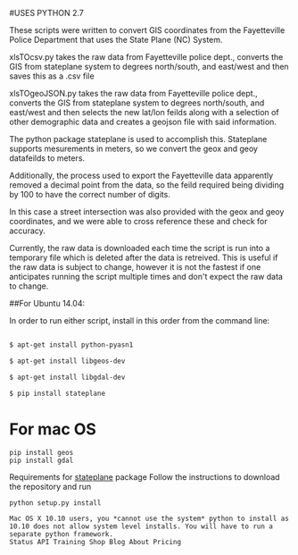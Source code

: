 #USES PYTHON 2.7

These scripts were written to convert GIS coordinates from the Fayetteville Police Department that uses the State Plane (NC) System.

xlsTOcsv.py takes the raw data from Fayetteville police dept., converts the GIS from stateplane system to degrees north/south, and east/west and then saves this as a .csv file

xlsTOgeoJSON.py takes the raw data from Fayetteville police dept., converts the GIS from stateplane system to degrees north/south, and east/west and then selects the new lat/lon feilds along with a selection of other demographic data and creates a geojson file with said information.

The python package stateplane is used to accomplish this. Stateplane supports mesurements in meters, so we convert the geox and geoy datafeilds to meters.

Additionally, the process used to export the Fayetteville data apparently removed a decimal point from the data, so the feild required being dividing by 100 to have the correct number of digits.

In this case a street intersection was also provided with the geox and geoy coordinates, and we were able to cross reference these and check for accuracy.

Currently, the raw data is downloaded each time the script is run into a temporary file which is deleted after the data is retreived. This is useful if the raw data is subject to change, however it is not the fastest if one anticipates running the script multiple times and don't expect the raw data to change.

##For Ubuntu 14.04:

In order to run either script, install in this order from the command line:

```bash

$ apt-get install python-pyasn1

$ apt-get install libgeos-dev

$ apt-get install libgdal-dev

$ pip install stateplane
```
# For mac OS

```
pip install geos
pip install gdal
```
Requirements for [stateplane](https://github.com/fitnr/stateplane) package
Follow the instructions to download the repository and run

```
python setup.py install

Mac OS X 10.10 users, you *cannot use the system* python to install as 10.10 does not allow system level installs. You will have to run a separate python framework.
Status API Training Shop Blog About Pricing
